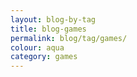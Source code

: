 ```yaml
---
layout: blog-by-tag
title: blog-games
permalink: blog/tag/games/
colour: aqua
category: games
---
```

